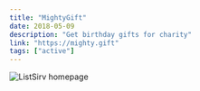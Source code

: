 ```yaml
---
title: "MightyGift"
date: 2018-05-09
description: "Get birthday gifts for charity"
link: "https://mighty.gift"
tags: ["active"]
---
```


![ListSirv homepage](/images/projects/mightygift/homepage.png)
